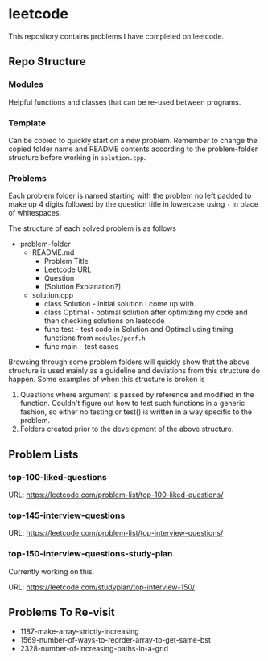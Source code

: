 # leetcode

This repository contains problems I have completed on leetcode.

## Repo Structure

### Modules

Helpful functions and classes that can be re-used between programs.

### Template

Can be copied to quickly start on a new problem. Remember to change the copied folder name and README contents according to the problem-folder structure before working in `solution.cpp`.

### Problems

Each problem folder is named starting with the problem no left padded to make up 4 digits followed by the question title in lowercase using `-` in place of whitespaces.

The structure of each solved problem is as follows

- problem-folder
  - README.md
    - Problem Title
    - Leetcode URL
    - Question
    - [Solution Explanation?]
  - solution.cpp
    - class Solution - initial solution I come up with
    - class Optimal - optimal solution after optimizing my code and then checking solutions on leetcode
    - func test - test code in Solution and Optimal using timing functions from `modules/perf.h`
    - func main - test cases

Browsing through some problem folders will quickly show that the above structure is used mainly as a guideline and deviations from this structure do happen. Some examples of when this structure is broken is

1. Questions where argument is passed by reference and modified in the function. Couldn't figure out how to test such functions in a generic fashion, so either no testing or test() is written in a way specific to the problem.
2. Folders created prior to the development of the above structure.

## Problem Lists

### top-100-liked-questions

URL: <https://leetcode.com/problem-list/top-100-liked-questions/>

### top-145-interview-questions

URL: <https://leetcode.com/problem-list/top-interview-questions/>

### top-150-interview-questions-study-plan

Currently working on this.

URL: <https://leetcode.com/studyplan/top-interview-150/>

## Problems To Re-visit

- 1187-make-array-strictly-increasing
- 1569-number-of-ways-to-reorder-array-to-get-same-bst
- 2328-number-of-increasing-paths-in-a-grid
